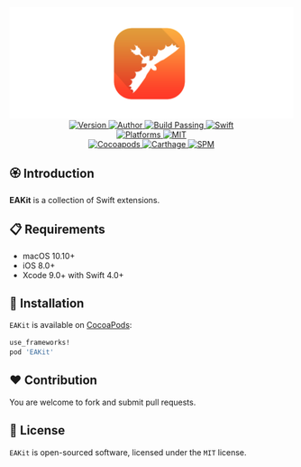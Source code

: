 
<p align="center">
  <img src="./Assets/EAKit.png" alt="EAKit">
  <br/><a href="https://cocoapods.org/pods/EAKit">
  <img alt="Version" src="https://img.shields.io/badge/version-1.3.2-brightgreen.svg">
  <img alt="Author" src="https://img.shields.io/badge/author-Meniny-blue.svg">
  <img alt="Build Passing" src="https://img.shields.io/badge/build-passing-brightgreen.svg">
  <img alt="Swift" src="https://img.shields.io/badge/swift-4.0%2B-orange.svg">
  <br/>
  <img alt="Platforms" src="https://img.shields.io/badge/platform-iOS-lightgrey.svg">
  <img alt="MIT" src="https://img.shields.io/badge/license-MIT-blue.svg">
  <br/>
  <img alt="Cocoapods" src="https://img.shields.io/badge/cocoapods-compatible-brightgreen.svg">
  <img alt="Carthage" src="https://img.shields.io/badge/carthage-working%20on-red.svg">
  <img alt="SPM" src="https://img.shields.io/badge/swift%20package%20manager-compatible-brightgreen.svg">
  </a>
</p>

## 🏵 Introduction

**EAKit** is a collection of Swift extensions.

## 📋 Requirements

- macOS 10.10+
- iOS 8.0+
- Xcode 9.0+ with Swift 4.0+

## 📲 Installation

`EAKit` is available on [CocoaPods](https://cocoapods.org):

```ruby
use_frameworks!
pod 'EAKit'
```

## ❤️ Contribution

You are welcome to fork and submit pull requests.

## 🔖 License

`EAKit` is open-sourced software, licensed under the `MIT` license.
